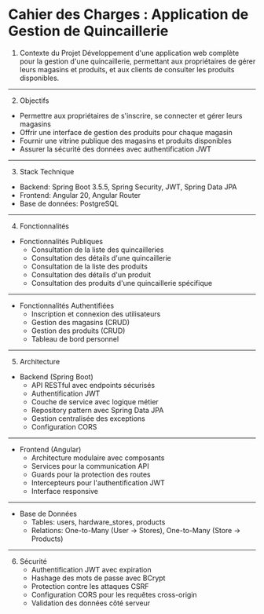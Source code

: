 # Cahier des Charges : Application de Gestion de Quincaillerie

1. Contexte du Projet
Développement d'une application web complète pour la gestion d'une quincaillerie, permettant aux propriétaires de gérer leurs magasins et produits, et aux clients de consulter les produits disponibles.

---

2. Objectifs
- Permettre aux propriétaires de s'inscrire, se connecter et gérer leurs magasins
- Offrir une interface de gestion des produits pour chaque magasin
- Fournir une vitrine publique des magasins et produits disponibles
- Assurer la sécurité des données avec authentification JWT

---

3. Stack Technique
- Backend: Spring Boot 3.5.5, Spring Security, JWT, Spring Data JPA
- Frontend: Angular 20, Angular Router
- Base de données: PostgreSQL

---

4. Fonctionnalités
- Fonctionnalités Publiques
    - Consultation de la liste des quincailleries
    - Consultation des détails d'une quincaillerie
    - Consultation de la liste des produits
    - Consultation des détails d'un produit
    - Consultation des produits d'une quincaillerie spécifique

---

- Fonctionnalités Authentifiées
    - Inscription et connexion des utilisateurs
    - Gestion des magasins (CRUD)
    - Gestion des produits (CRUD)
    - Tableau de bord personnel

---

5. Architecture
- Backend (Spring Boot)
    - API RESTful avec endpoints sécurisés
    - Authentification JWT
    - Couche de service avec logique métier
    - Repository pattern avec Spring Data JPA
    - Gestion centralisée des exceptions
    - Configuration CORS

---

- Frontend (Angular)
    - Architecture modulaire avec composants
    - Services pour la communication API
    - Guards pour la protection des routes
    - Intercepteurs pour l'authentification JWT
    - Interface responsive

---

- Base de Données
    - Tables: users, hardware_stores, products
    - Relations: One-to-Many (User → Stores), One-to-Many (Store → Products)

---

6. Sécurité
    - Authentification JWT avec expiration
    - Hashage des mots de passe avec BCrypt
    - Protection contre les attaques CSRF
    - Configuration CORS pour les requêtes cross-origin
    - Validation des données côté serveur
